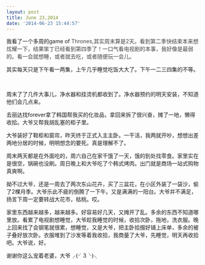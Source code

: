 ```yaml
---
layout: post
title: June 23,2014
date: '2014-06-23 15:44:57'
---
```



我看了一个多周的game of <span style="color: #434343;">Thrones,其实周末算是2天。看到第二季快结束本来想炫耀一下，结果笨丁已经看到第四季了！一口气看电视剧的本事，我好像是最弱的。看一会就想睡，或者就去吃，或者随便玩一会儿。</span>

其实每天只是下午看一两集，上午几乎睡觉吃饭大大了。下午一二三四集的不等。

 

周末了了几件大事儿，净水器和挂烫机都收到了。净水器预约的明天安装，不知道他们会几点来。

去丽达找forever拿了韩国帮我买的化妆品，拿回来拆了很兴奋，摊了一地，懒得收拾。大爷又帮我胡乱塞的柜子里。

大爷装好了鞋柜和窗帘，昨天终于正式入主主卧。一干活，我两就开吵，想想出差两地分居的时候，明明想念的要死。真是理解不了。

周末两天都是在外面吃的，周六自己在家干饿了一天，饿的到处找零食。家里实在是很空，锅碗也没刷。周日晚上和大爷吃了个韩式烤肉。出门就是商场一站式购物真爽啊。

拗不过大爷，还是一周去了两次东山花卉，买了三盆花，在小区外装了一袋沙，偷了2棵月季。大爷乐此不疲的倒腾了一下午。又是满满的一阳台。大爷并不满足，扬言下周一定要转战大花市，枯桃。哎。

家里东西越来越多，越来越多。好容易好几天，又摊开了乱。多余的东西不知道哪里放。看累了电视剧想睡觉，大爷趁我睡觉的时候，收拾次卧，拖地，洗衣服。晚上回来找了会钢笔就很累，想睡觉，又是大爷，把主卧拾掇好铺上床单，多余的被子叠好放次卧。衣服堆到了沙发等着我收拾，我商量了大爷，先睡觉，明天再收拾吧。大爷说，好。

谢谢你这么宠着老婆，大爷╭(╯3╰)╮



